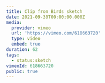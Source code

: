 ```yaml
---
title: Clip from Birds sketch
date: 2021-09-30T00:00:00.000Z
media:
  provider: vimeo
  url: 'https://vimeo.com/618663720'
  type: video
  embed: true
duration: 62
tags:
  - status:sketch
vimeoId: 618663720
public: true
---
```

<!-- Vimeo video: Clip from Birds sketch -->
<!-- Duration: 1:02 -->
<!-- Created: 2021-09-30 -->

<ClientOnly>
  <WorkbookViewer />
</ClientOnly>

<script setup>
import WorkbookViewer from "../../.vitepress/theme/components/workbook/WorkbookViewer.vue";
</script>
